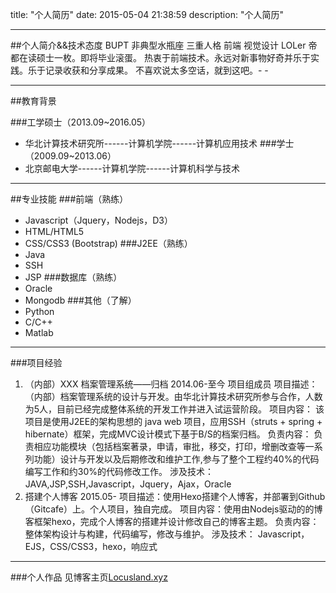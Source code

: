 title: "个人简历"
date: 2015-05-04 21:38:59
description: "个人简历"

---
##个人简介&&技术态度
BUPT   非典型水瓶座   三重人格   前端    视觉设计   LOLer
帝都在读硕士一枚。即将毕业滚蛋。
热衷于前端技术。永远对新事物好奇并乐于实践。乐于记录收获和分享成果。
不喜欢说太多空话，就到这吧。- -
******
##教育背景

###工学硕士（2013.09~2016.05）   
- 华北计算技术研究所------计算机学院------计算机应用技术
###学士（2009.09~2013.06）
- 北京邮电大学------计算机学院------计算机科学与技术
******
##专业技能
###前端（熟练）
- Javascript（Jquery，Nodejs，D3）
- HTML/HTML5
- CSS/CSS3 (Bootstrap)
###J2EE（熟练）
- Java
- SSH
- JSP
###数据库（熟练）
- Oracle
- Mongodb
###其他（了解）
- Python
- C/C++
- Matlab
******
###项目经验
1. （内部）XXX 档案管理系统——归档   2014.06-至今  项目组成员
项目描述：（内部）档案管理系统的设计与开发。由华北计算技术研究所参与合作，人数为5人，目前已经完成整体系统的开发工作并进入试运营阶段。
项目内容： 该项目是使用J2EE的架构思想的 java web 项目，应用SSH（struts + spring + hibernate）框架，完成MVC设计模式下基于B/S的档案归档。
负责内容： 负责相应功能模块（包括档案著录，申请，审批，移交，打印，增删改查等一系列功能）设计与开发以及后期修改和维护工作,参与了整个工程约40%的代码编写工作和约30%的代码修改工作。
涉及技术： JAVA,JSP,SSH,Javascript，Jquery，Ajax，Oracle
2.  搭建个人博客  2015.05-
项目描述：使用Hexo搭建个人博客，并部署到Github（Gitcafe）上。个人项目，独自完成。
项目内容：使用由Nodejs驱动的的博客框架hexo，完成个人博客的搭建并设计修改自己的博客主题。
负责内容：整体架构设计与构建，代码编写，修改与维护。
涉及技术： Javascript，EJS，CSS/CSS3，hexo，响应式
******
###个人作品
见博客主页[Locusland.xyz](http://blog.locusland.xyz/homepage)
<!--more--> 
